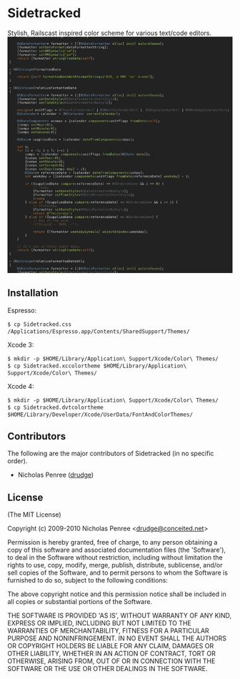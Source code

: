 # Sidetracked
      
  Stylish, Railscast inspired color scheme for various text/code editors.
<img src="http://github.com/drudge/Sidetracked/raw/master/Preview.png" />

## Installation

Espresso:

    $ cp Sidetracked.css /Applications/Espresso.app/Contents/SharedSupport/Themes/

Xcode 3:

    $ mkdir -p $HOME/Library/Application\ Support/Xcode/Color\ Themes/
    $ cp Sidetracked.xccolortheme $HOME/Library/Application\ Support/Xcode/Color\ Themes/

Xcode 4:

    $ mkdir -p $HOME/Library/Application\ Support/Xcode/Color\ Themes/
    $ cp Sidetracked.dvtcolortheme $HOME/Library/Developer/Xcode/UserData/FontAndColorThemes/

## Contributors

The following are the major contributors of Sidetracked (in no specific order).

  * Nicholas Penree ([drudge](http://github.com/drudge))

## License 

(The MIT License)

Copyright (c) 2009-2010 Nicholas Penree &lt;drudge@conceited.net&gt;

Permission is hereby granted, free of charge, to any person obtaining
a copy of this software and associated documentation files (the
'Software'), to deal in the Software without restriction, including
without limitation the rights to use, copy, modify, merge, publish,
distribute, sublicense, and/or sell copies of the Software, and to
permit persons to whom the Software is furnished to do so, subject to
the following conditions:

The above copyright notice and this permission notice shall be
included in all copies or substantial portions of the Software.

THE SOFTWARE IS PROVIDED 'AS IS', WITHOUT WARRANTY OF ANY KIND,
EXPRESS OR IMPLIED, INCLUDING BUT NOT LIMITED TO THE WARRANTIES OF
MERCHANTABILITY, FITNESS FOR A PARTICULAR PURPOSE AND NONINFRINGEMENT.
IN NO EVENT SHALL THE AUTHORS OR COPYRIGHT HOLDERS BE LIABLE FOR ANY
CLAIM, DAMAGES OR OTHER LIABILITY, WHETHER IN AN ACTION OF CONTRACT,
TORT OR OTHERWISE, ARISING FROM, OUT OF OR IN CONNECTION WITH THE
SOFTWARE OR THE USE OR OTHER DEALINGS IN THE SOFTWARE.